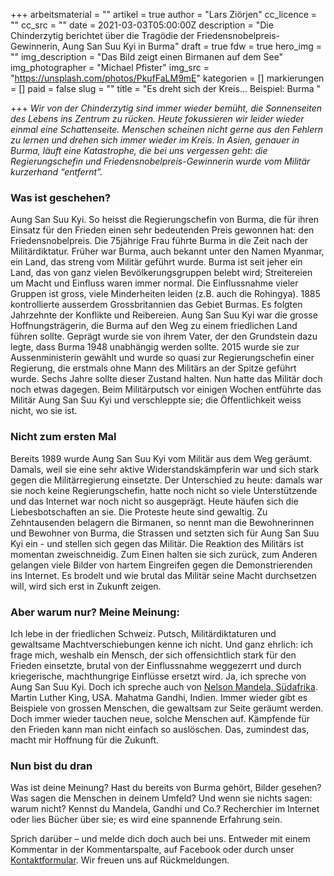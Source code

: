 +++
arbeitsmaterial = ""
artikel = true
author = "Lars Ziörjen"
cc_licence = ""
cc_src = ""
date = 2021-03-03T05:00:00Z
description = "Die Chinderzytig berichtet über die Tragödie der Friedensnobelpreis-Gewinnerin, Aung San Suu Kyi in Burma"
draft = true
fdw = true
hero_img = ""
img_description = "Das Bild zeigt einen Birmanen auf dem See"
img_photographer = "Michael Pfister"
img_src = "https://unsplash.com/photos/PkufFaLM9mE"
kategorien = []
markierungen = []
paid = false
slug = ""
title = "Es dreht sich der Kreis… Beispiel: Burma "

+++
_Wir von der Chinderzytig sind immer wieder bemüht, die Sonnenseiten des Lebens ins Zentrum zu rücken. Heute fokussieren wir leider wieder einmal eine Schattenseite. Menschen scheinen nicht gerne aus den Fehlern zu lernen und drehen sich immer wieder im Kreis. In Asien, genauer in Burma, läuft eine Katastrophe, die bei uns vergessen geht: die Regierungschefin und Friedensnobelpreis-Gewinnerin wurde vom Militär kurzerhand “entfernt”._

### Was ist geschehen?

Aung San Suu Kyi. So heisst die Regierungschefin von Burma, die für ihren Einsatz für den Frieden einen sehr bedeutenden Preis gewonnen hat: den Friedensnobelpreis. Die 75jährige Frau führte Burma in die Zeit nach der Militärdiktatur. Früher war Burma, auch bekannt unter den Namen Myanmar, ein Land, das streng vom Militär geführt wurde. Burma ist seit jeher ein Land, das von ganz vielen Bevölkerungsgruppen belebt wird; Streitereien um Macht und Einfluss waren immer normal. Die Einflussnahme vieler Gruppen ist gross, viele Minderheiten leiden (z.B. auch die Rohingya). 1885 kontrollierte ausserdem Grossbritannien das Gebiet Burmas. Es folgten Jahrzehnte der Konflikte und Reibereien. Aung San Suu Kyi war die grosse Hoffnungsträgerin, die Burma auf den Weg zu einem friedlichen Land führen sollte. Geprägt wurde sie von ihrem Vater, der den Grundstein dazu legte, dass Burma 1948 unabhängig werden sollte. 2015 wurde sie zur Aussenministerin gewählt und wurde so quasi zur Regierungschefin einer Regierung, die erstmals ohne Mann des Militärs an der Spitze geführt wurde. Sechs Jahre sollte dieser Zustand halten. Nun hatte das Militär doch noch etwas dagegen. Beim Militärputsch vor einigen Wochen entführte das Militär Aung San Suu Kyi und verschleppte sie; die Öffentlichkeit weiss nicht, wo sie ist.

### Nicht zum ersten Mal

Bereits 1989 wurde Aung San Suu Kyi vom Militär aus dem Weg geräumt. Damals, weil sie eine sehr aktive Widerstandskämpferin war und sich stark gegen die Militärregierung einsetzte. Der Unterschied zu heute: damals war sie noch keine Regierungschefin, hatte noch nicht so viele Unterstützende und das Internet war noch nicht so ausgeprägt. Heute häufen sich die Liebesbotschaften an sie. Die Proteste heute sind gewaltig. Zu Zehntausenden belagern die Birmanen, so nennt man die Bewohnerinnen und Bewohner von Burma, die Strassen und setzten sich für Aung San Suu Kyi ein - und stellen sich gegen das Militär. Die Reaktion des Militärs ist momentan zweischneidig. Zum Einen halten sie sich zurück, zum Anderen gelangen viele Bilder von hartem Eingreifen gegen die Demonstrierenden ins Internet. Es brodelt und wie brutal das Militär seine Macht durchsetzen will, wird sich erst in Zukunft zeigen.

### Aber warum nur? Meine Meinung:

Ich lebe in der friedlichen Schweiz. Putsch, Militärdiktaturen und gewaltsame Machtverschiebungen kenne ich nicht. Und ganz ehrlich: ich frage mich, weshalb ein Mensch, der sich offensichtlich stark für den Frieden einsetzte, brutal von der Einflussnahme weggezerrt und durch kriegerische, machthungrige Einflüsse ersetzt wird. Ja, ich spreche von Aung San Suu Kyi. Doch ich spreche auch von [Nelson Mandela, Südafrika](https://www.chinderzytig.ch/nelson-mandela-und-sein-kampf-gegen-die-apartheid). Martin Luther King, USA. Mahatma Gandhi, Indien. Immer wieder gibt es Beispiele von grossen Menschen, die gewaltsam zur Seite geräumt werden. Doch immer wieder tauchen neue, solche Menschen auf. Kämpfende für den Frieden kann man nicht einfach so auslöschen. Das, zumindest das, macht mir Hoffnung für die Zukunft.

### Nun bist du dran

Was ist deine Meinung? Hast du bereits von Burma gehört, Bilder gesehen? Was sagen die Menschen in deinem Umfeld? Und wenn sie nichts sagen: warum nicht? Kennst du Mandela, Gandhi und Co.? Recherchier im Internet oder lies Bücher über sie; es wird eine spannende Erfahrung sein.

Sprich darüber – und melde dich doch auch bei uns. Entweder mit einem Kommentar in der Kommentarspalte, auf Facebook oder durch unser [Kontaktformular](https://www.chinderzytig.ch/kontakt/). Wir freuen uns auf Rückmeldungen.